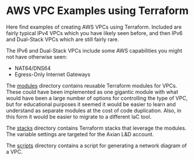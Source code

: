 # AWS VPC Examples using Terraform

Here find examples of creating AWS VPCs using Terraform. Included are fairly typical IPv4 VPCs which you have likely seen before, and then IPv6 and Dual-Stack VPCs which are still fairly rare.

The IPv6 and Dual-Stack VPCs include some AWS capabilities you might not have otherwise seen:

* NAT64/DNS64
* Egress-Only Internet Gateways

The [modules](./modules) directory contains reusable Terraform modules for VPCs. These could have been implemented as one gigantic module with what would have been a large number of options for controlling the type of VPC, but for educational purposes it seemed it would be easier to learn and understand as separate modules at the cost of code duplication. Also, in this form it would be easier to migrate to a different IaC tool.

The [stacks](./stacks) directory contains Terraform stacks that leverage the modules. The variable settings are targeted for the Axian L&D account.

The [scripts](./scripts) directory contains a script for generating a network diagram of a VPC.
